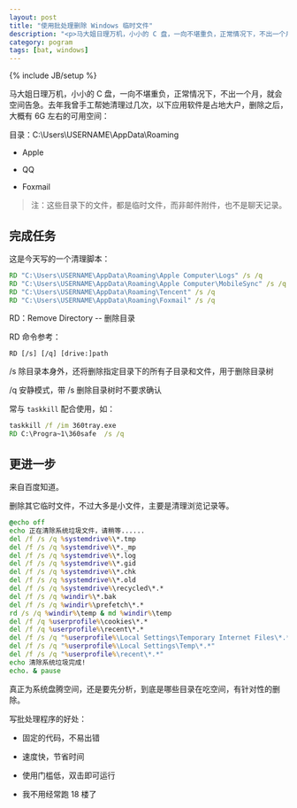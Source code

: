 ```yaml
---
layout: post
title: "使用批处理删除 Windows 临时文件"
description: "<p>马大姐日理万机，小小的 C 盘，一向不堪重负，正常情况下，不出一个月，就会空间告急。去年我曾手工帮她清理过几次，以下应用软件是占地大户，删除之后，大概有 6G 左右的可用空间：</p><p>Roaming 目录</p><ul><li><p>Apple</p></li><li><p>QQ</p></li><li><p>Foxmail</p></li></ul><blockquote class='warning'>注：都是临时文件，而非邮件附件，也不是聊天记录。</blockquote>"
category: pogram
tags: [bat, windows]
---
```

{% include JB/setup %}

马大姐日理万机，小小的 C 盘，一向不堪重负，正常情况下，不出一个月，就会空间告急。去年我曾手工帮她清理过几次，以下应用软件是占地大户，删除之后，大概有 6G 左右的可用空间：

目录：C:\Users\USERNAME\AppData\Roaming

* Apple
 
* QQ

* Foxmail

<blockquote class="warning">注：这些目录下的文件，都是临时文件，而非邮件附件，也不是聊天记录。</blockquote>

## 完成任务

这是今天写的一个清理脚本：

```bat
RD "C:\Users\USERNAME\AppData\Roaming\Apple Computer\Logs" /s /q
RD "C:\Users\USERNAME\AppData\Roaming\Apple Computer\MobileSync" /s /q
RD "C:\Users\USERNAME\AppData\Roaming\Tencent" /s /q
RD "C:\Users\USERNAME\AppData\Roaming\Foxmail" /s /q
```

RD：Remove Directory -- 删除目录

RD 命令参考：

```
RD [/s] [/q] [drive:]path
```

/s    除目录本身外，还将删除指定目录下的所有子目录和文件，用于删除目录树

/q    安静模式，带 /s 删除目录树时不要求确认

常与 `taskkill` 配合使用，如：

```bat
taskkill /f /im 360tray.exe
RD C:\Progra~1\360safe  /s /q
```

## 更进一步

来自百度知道。

删除其它临时文件，不过大多是小文件，主要是清理浏览记录等。

```bat
@echo off 
echo 正在清除系统垃圾文件，请稍等...... 
del /f /s /q %systemdrive%\*.tmp 
del /f /s /q %systemdrive%\*._mp 
del /f /s /q %systemdrive%\*.log 
del /f /s /q %systemdrive%\*.gid 
del /f /s /q %systemdrive%\*.chk 
del /f /s /q %systemdrive%\*.old 
del /f /s /q %systemdrive%\recycled\*.* 
del /f /s /q %windir%\*.bak 
del /f /s /q %windir%\prefetch\*.* 
rd /s /q %windir%\temp & md %windir%\temp 
del /f /q %userprofile%\cookies\*.* 
del /f /q %userprofile%\recent\*.* 
del /f /s /q "%userprofile%\Local Settings\Temporary Internet Files\*.*" 
del /f /s /q "%userprofile%\Local Settings\Temp\*.*" 
del /f /s /q "%userprofile%\recent\*.*" 
echo 清除系统垃圾完成! 
echo. & pause 
```

真正为系统盘腾空间，还是要先分析，到底是哪些目录在吃空间，有针对性的删除。

写批处理程序的好处：

* 固定的代码，不易出错

* 速度快，节省时间

* 使用门槛低，双击即可运行

* 我不用经常跑 18 楼了









